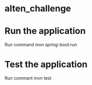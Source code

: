 # alten_challenge
# Run the application

Run command mvn spring-boot:run

# Test the application
Run commant mvn test